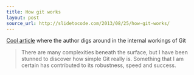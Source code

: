 ```yaml
---
title: How git works
layout: post
source_url: http://slidetocode.com/2013/08/25/how-git-works/
---
```

[Cool article][post-url] where the author digs around in the internal workings of Git

> There are many complexities beneath the surface, but I have been stunned to discover how simple Git really is. Something that I am certain has contributed to its robustness, speed and success.


[post-url]: http://slidetocode.com/2013/08/25/how-git-works/